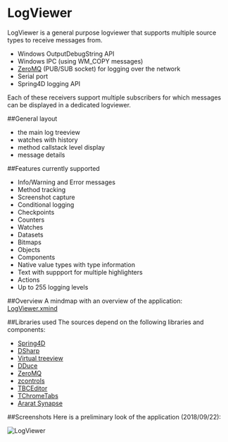 # LogViewer

LogViewer is a general purpose logviewer that supports multiple source types to receive messages from.

* Windows OutputDebugString API
* Windows IPC (using WM_COPY messages)
* [ZeroMQ](https://github.com/zeromq/libzmq) (PUB/SUB socket) for logging over the network
* Serial port
* Spring4D logging API 

Each of these receivers support multiple subscribers for which messages can be displayed in
a dedicated logviewer.

##General layout
- the main log treeview
- watches with history
- method callstack level display
- message details

##Features currently supported
- Info/Warning and Error messages
- Method tracking
- Screenshot capture
- Conditional logging
- Checkpoints
- Counters
- Watches
- Datasets
- Bitmaps
- Objects
- Components
- Native value types with type information
- Text with suppport for multiple highlighters
- Actions
- Up to 255 logging levels

##Overview
A mindmap with an overview of the application: [LogViewer.xmind](https://github.com/beNative/LogViewer/blob/master/Documents/LogViewer.xmind)

##Libraries used
The sources depend on the following libraries and components:
  * [Spring4D](http://bitbucket.org/sglienke/spring4d)
  * [DSharp](http://bitbucket.org/sglienke/dsharp)
  * [Virtual treeview](http://github.com/Virtual-TreeView/Virtual-TreeView)
  * [DDuce](http://github.com/beNative/dduce)
  * [ZeroMQ](http://github.com/beNative/Delphi-ZeroMQ)
  * [zcontrols](http://github.com/beNative/zcontrols)
  * [TBCEditor](https://github.com/beNative/TBCEditor)
  * [TChromeTabs](https://github.com/norgepaul/TChromeTabs)
  * [Ararat Synapse](https://sourceforge.net/projects/synalist/)

##Screenshots
Here is a preliminary look of the application (2018/09/22):

![LogViewer](https://github.com/beNative/LogViewer/blob/master/Wiki/LogViewer_22-09-2018%2013-21-07.png)
